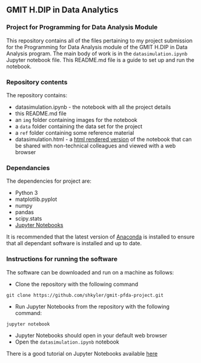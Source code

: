 ## GMIT H.DIP in Data Analytics
### Project for Programming for Data Analysis Module

This repository contains all of the files pertaining to my project submission for the Programming for Data Analysis module of the GMIT H.DIP in Data Analysis program. The main body of work is in the `datasimulation.ipynb` Jupyter notebook file. This README.md file is a guide to set up and run the notebook.

### Repository contents

The repository contains:
* datasimulation.ipynb - the notebook with all the project details
* this README.md file
* an `img` folder containing images for the notebook
* a `data` folder containing the data set for the project
* a `ref` folder containing some reference material
* datasimulation.html - a [html rendered version](https://nbconvert.readthedocs.io/en/latest/) of the notebook that can be shared with non-technical colleagues and viewed with a web browser

### Dependancies

The dependencies for project are:
* Python 3
* matplotlib.pyplot
* numpy
* pandas
* scipy.stats
* [Jupyter Notebooks](https://jupyter.org/)

It is recommended that the latest version of [Anaconda](https://www.anaconda.com/) is installed to ensure that all dependant software is installed and up to date.

### Instructions for running the software

The software can be downloaded and run on a machine as follows:

* Clone the repository with the following command
```
git clone https://github.com/shkyler/gmit-pfda-project.git
```
* Run Jupyter Notebooks from the repository with the following command:
```
jupyter notebook
```
* Jupyter Notebooks should open in your default web browser
* Open the `datasimulation.ipynb` notebook

There is a good tutorial on Jupyter Notebooks available [here](https://www.dataquest.io/blog/jupyter-notebook-tutorial/)
